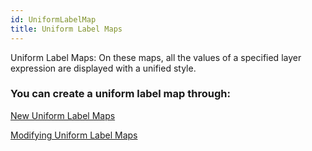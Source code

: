 ```yaml
---
id: UniformLabelMap
title: Uniform Label Maps
---  
```

Uniform Label Maps: On these maps, all the values of a specified layer
expression are displayed with a unified style.

### You can create a uniform label map through:

[New Uniform Label Maps](UniformLabelMapDefault)

[Modifying Uniform Label Maps](UniformLabelMapDia)

